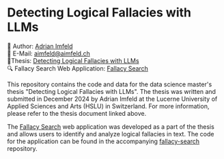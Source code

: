 # Detecting Logical Fallacies with LLMs

👤 Author: [Adrian Imfeld](https://www.linkedin.com/in/aimfeld/)  
📧 E-Mail: aimfeld@aimfeld.ch  
📜Thesis: [Detecting Logical Fallacies with LLMs](Thesis_HSLU_Adrian_Imfeld.pdf)  
🔍 Fallacy Search Web Application: [Fallacy Search](https://fallacy-search.streamlit.app/)  

This repository contains the code and data for the data science master's thesis "Detecting Logical Fallacies with LLMs". The thesis was written and submitted in December 2024 by Adrian Imfeld at the Lucerne University of Applied Sciences and Arts (HSLU) in Switzerland. For more information, please refer to the thesis document linked above.

The [Fallacy Search](https://fallacy-search.streamlit.app/) web application was developed as a part of the thesis and allows users to identify and analyze logical fallacies in text. The code for the application can be found in the accompanying [fallacy-search](https://github.com/aimfeld/fallacy-search) repository.


